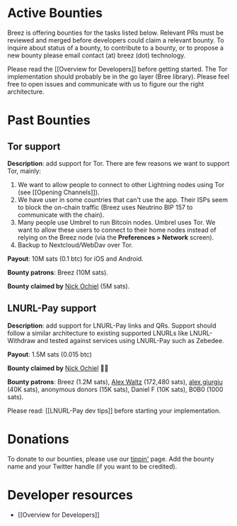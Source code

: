 # Active Bounties

Breez is offering bounties for the tasks listed below. Relevant PRs must be reviewed and merged before developers could claim a relevant bounty. To inquire about status of a bounty, to contribute to a bounty, or to propose a new bounty please email contact (at) breez (dot) technology. 

Please read the [[Overview for Developers]] before getting started. The Tor implementation should probably be in the go layer (Bree library). Please feel free to open issues and communicate with us to figure our the right architecture. 

# Past Bounties
## Tor support
**Description**: add support for Tor. There are few reasons we want to support Tor, mainly:
1. We want to allow people to connect to other Lightning nodes using Tor (see [[Opening Channels]]).
2. We have user in some countries that can't use the app. Their ISPs seem to block the on-chain traffic (Breez uses Neutrino BIP 157 to communicate with the chain).
3. Many people use Umbrel to run Bitcoin nodes. Umbrel uses Tor. We want to allow these users to connect to their home nodes instead of relying on the Breez node (via the **Preferences > Network** screen).
4. Backup to Nextcloud/WebDav over Tor.

**Payout**: 10M sats (0.1 btc) for iOS and Android.

**Bounty patrons**: Breez (10M sats).

**Bounty claimed by** [Nick Ochiel](https://github.com/nochiel) (5M sats).

## LNURL-Pay support
**Description**: add support for LNURL-Pay links and QRs. Support should follow a similar architecture to existing supported LNURLs like LNURL-Withdraw and tested against services using LNURL-Pay such as Zebedee.   

**Payout**: 1.5M sats (0.015 btc)

**Bounty claimed by** [Nick Ochiel](https://github.com/nochiel) 💪💥

**Bounty patrons**: Breez (1.2M sats), [Alex Waltz](https://twitter.com/raw_avocado) (172,480 sats), [alex giurgiu](https://twitter.com/nustiudinastea) (40K sats), anonymous donors (15K sats), Daniel F (10K sats), B0B0 (1000 sats).

Please read: [[LNURL-Pay dev tips]] before starting your implementation.

# Donations
To donate to our bounties, please use our [tippin'](https://tippin.me/@Breez_Tech) page. Add the bounty name and your Twitter handle (if you want to be credited).

# Developer resources
* [[Overview for Developers]]